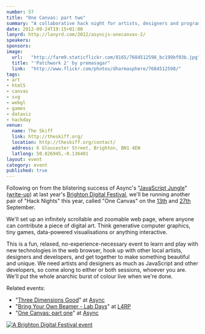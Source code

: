 ```yaml
---
number: 57
title: "One Canvas: part two"
summary: "A collaborative hack night for artists, designers and programmers, working together to make an interactive, intricate digital artwork on an infinitely scrollable, zoomable web page."
date: 2012-09-24T19:15+01:00
lanyrd: http://lanyrd.com/2012/asyncjs-onecanvas-2/
speakers:
sponsors:
image:
  url:   "http://farm9.staticflickr.com/8165/7684512598_bc199bf93b.jpg"
  title: "'Patchwork 2' by premasagar"
  link:  "http://www.flickr.com/photos/dharmasphere/7684512598/"
tags:
- art
- html5
- canvas
- svg
- webgl
- games
- dataviz
- hackday
venue:
  name: The Skiff
  link: http://theskiff.org/
  location: http://theskiff.org/contact/
  address: 6 Gloucester Street, Brighton, BN1 4EW
  latlong: 50.826945,-0.136401
layout: event
category: event
published: true
---
```


Following on from the blistering success of Async's "[JavaScript Jungle][#jj]" ([write-up][#jjblog]) at last year's [Brighton Digital Festival][#bdf], we'll be running another pair of "Hack Nights" this year, called "One Canvas" on the [13th][#onecanvas] and [27th][#onecanvas2] September.

We'll set up an infinitely scrollable and zoomable web page, where anyone can contribute a piece of digital art. Think generative computer graphics, tiny games, data-powered visualisations or anything interactive.

This is a fun, relaxed, no-experience-necessary event to learn and play with new technologies in the web browser, hook up with other local artists, designers and developers, and get together to make something beautiful and unique. We need artists and designers as much as JavaScript and other developers, so come along to either or both sessions, whoever you are. We'll put the whole anarchic burst of colour live when we're done.

Related events:
* "[Three Dimensions Good][#3js]" at [Async][#async]
* "[Bring Your Own Beamer - Lab Days][#byob]" at [L4RP][#l4rp]
* "[One Canvas: part one][#onecanvas]" at [Async][#async]

[![A Brighton Digital Festival event][#bdf-logo]][#bdf-onecanvas]

[#jj]: http://jungle.asyncjs.com
[#jjblog]: http://asyncjs.com/the-mighty-jungle/
[#bdf]: http://brightondigitalfestival.co.uk
[#bdf-logo]: http://asyncjs.com/images/bdf-2012-logo-small.png "A Brighton Digital Festival event"
[#bdf-onecanvas]: http://2012.brightondigitalfestival.co.uk/event/asyncs-one-canvas-hack-night-part-two/
[#onecanvas]: http://asyncjs.com/onecanvas/
[#onecanvas2]: http://asyncjs.com/onecanvas-2/
[#3js]: http://asyncjs.com/threejs/
[#async]: http://asyncjs.com
[#byob]: http://L4RP.com/byob/
[#l4rp]: http://L4RP.com